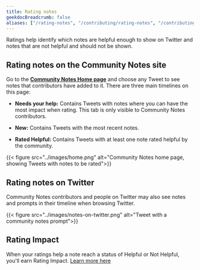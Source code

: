 ```yaml
---
title: Rating notes
geekdocBreadcrumb: false
aliases: ["/rating-notes", "/contributing/rating-notes", "/contributing/rating"]
---
```


Ratings help identify which notes are helpful enough to show on Twitter and notes that are not helpful and should not be shown.

## Rating notes on the Community Notes site

Go to the [**Community Notes Home page**](https://communitynotes.twitter.com) and choose any Tweet to see notes that contributors have added to it. There are three main timelines on this page:

- **Needs your help:** Contains Tweets with notes where you can have the most impact when rating. This tab is only visible to Community Notes contributors.

- **New:** Contains Tweets with the most recent notes.

- **Rated Helpful:** Contains Tweets with at least one note rated helpful by the community.

{{< figure src="../images/home.png" alt="Community Notes home page, showing Tweets with notes to be rated">}}

## Rating notes on Twitter

Community Notes contributors and people on Twitter may also see notes and prompts in their timeline when browsing Twitter.

{{< figure src="../images/notes-on-twitter.png" alt="Tweet with a community notes prompt">}}

## Rating Impact

When your ratings help a note reach a status of Helpful or Not Helpful, you'll earn Rating Impact. [Learn more here](../impact)
